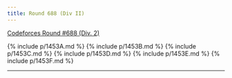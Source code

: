 ```yaml
---
title: Round 688 (Div II)
---
```


[Codeforces Round #688 (Div. 2)](https://codeforces.com/contest/1453)

{% include p/1453A.md %}
{% include p/1453B.md %}
{% include p/1453C.md %}
{% include p/1453D.md %}
{% include p/1453E.md %}
{% include p/1453F.md %}

* * *

<object data='notes/R-688.pdf' width='1000' height='1000' type='application/pdf'/>
